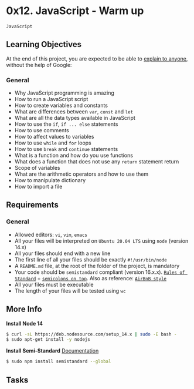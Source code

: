 # 0x12. JavaScript - Warm up
`JavaScript`

## Learning Objectives

At the end of this project, you are expected to be able to [explain to anyone](https://fs.blog/feynman-learning-technique/), without the help of Google:

### General
- Why JavaScript programming is amazing
- How to run a JavaScript script
- How to create variables and constants
- What are differences between `var`, `const` and `let`
- What are all the data types available in JavaScript
- How to use the `if`, `if ... else` statements
- How to use comments
- How to affect values to variables
- How to use `while` and `for` loops
- How to use `break` and `continue` statements
- What is a function and how do you use functions
- What does a function that does not use any `return` statement return
- Scope of variables
- What are the arithmetic operators and how to use them
- How to manipulate dictionary
- How to import a file

## Requirements
### General
- Allowed editors: `vi`, `vim`, `emacs`
- All your files will be interpreted on `Ubuntu 20.04 LTS` using `node` (version 14.x)
- All your files should end with a new line
- The first line of all your files should be exactly `#!/usr/bin/node`
- A `README.md` file, at the root of the folder of the project, is mandatory
- Your code should be `semistandard` compliant (version 16.x.x). [`Rules of Standard`](https://standardjs.com/rules.html) + [`semicolons on top`](https://github.com/standard/semistandard). Also as reference: [`AirBnB style`](https://github.com/airbnb/javascript)
- All your files must be executable
- The length of your files will be tested using `wc`

## More Info
__Install Node 14__


```bash
$ curl -sL https://deb.nodesource.com/setup_14.x | sudo -E bash -
$ sudo apt-get install -y nodejs
```

__Install Semi-Standard__
[Documentation](https://github.com/standard/semistandard)


```bash
$ sudo npm install semistandard --global
```

## Tasks
